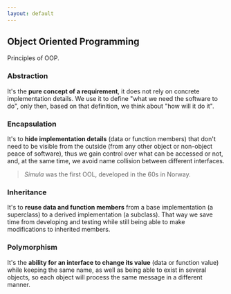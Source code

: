 ```yaml
---
layout: default
---
```

## Object Oriented Programming

Principles of OOP.

### Abstraction

It's the **pure concept of a requirement**, it does not rely on concrete implementation details. We use it to define "what we need the software to do", only then, based on that definition, we think about "how will it do it".

### Encapsulation

It's to **hide implementation details** (data or function members) that don't need to be visible from the outside (from any other object or non-object peace of software), thus we gain control over what can be accessed or not, and, at the same time, we avoid name collision between different interfaces.

>*Simula* was the first OOL, developed in the 60s in Norway.

### Inheritance

It's to **reuse data and function members** from a base implementation (a superclass) to a derived implementation (a subclass). That way we save time from developing and testing while still being able to make modifications to inherited members.

### Polymorphism

It's the **ability for an interface to change its value** (data or function value) while keeping the same name, as well as being able to exist in several objects, so each object will process the same message in a different manner.

<!-- https://www.partech.nl/en/publications/2020/10/basic-principles-of-object-oriented-programming# -->
<!-- https://info.keylimeinteractive.com/the-four-pillars-of-object-oriented-programming -->
<!-- https://www.oreilly.com/learning-paths/learning-path-application/9781789619737/9781789137705-video4_4/ -->
